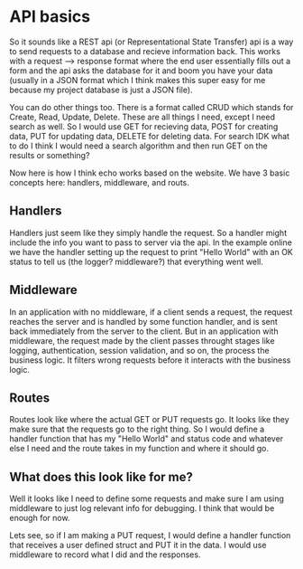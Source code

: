 # API basics

So it sounds like a REST api (or Representational State Transfer) api is a way to send requests to a database and recieve information back. This works with a request --> response format where the end user essentially fills out a form and the api asks the database for it and boom you have your data (usually in a JSON format which I think makes this super easy for me because my project database is just a JSON file).

You can do other things too. There is a format called CRUD which stands for Create, Read, Update, Delete. These are all things I need, except I need search as well. So I would use GET for recieving data, POST for creating data, PUT for updating data, DELETE for deleting data. For search IDK what to do I think I would need a search algorithm and then run GET on the results or something?

Now here is how I think echo works based on the website. We have 3 basic concepts here: handlers, middleware, and routs. 

## Handlers

Handlers just seem like they simply handle the request. So a handler might include the info you want to pass to server via the api. In the example online we have the handler setting up the request to print "Hello World" with an OK status to tell us (the logger? middleware?) that everything went well. 

## Middleware 

In an application with no middleware, if a client sends a request, the request reaches the server and is handled by some function handler, and is sent back immediately from the server to the client. But in an application with middleware, the request made by the client passes throught stages like logging, authentication, session validation, and so on, the process the business logic. It filters wrong requests before it interacts with the business logic. 

## Routes 

Routes look like where the actual GET or PUT requests go. It looks like they make sure that the requests go to the right thing. So I would define a handler function that has my "Hello World" and status code and whatever else I need and the route takes in my function and where it should go. 

## What does this look like for me? 

Well it looks like I need to define some requests and make sure I am using middleware to just log relevant info for debugging. I think that would be enough for now. 

Lets see, so if I am making a PUT request, I would define a handler function that receives a user defined struct and PUT it in the data. I would use middleware to record what I did and the responses. 
